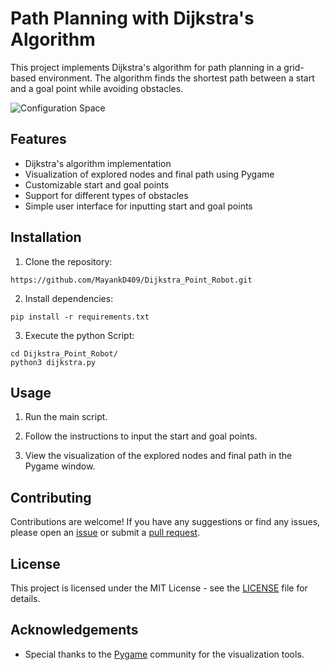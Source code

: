 # Path Planning with Dijkstra's Algorithm

This project implements Dijkstra's algorithm for path planning in a grid-based environment. The algorithm finds the shortest path between a start and a goal point while avoiding obstacles.

![Configuration Space](Dijkstra_Point_Robot/images/Map_image.png "Configuration Space")


## Features

- Dijkstra's algorithm implementation
- Visualization of explored nodes and final path using Pygame
- Customizable start and goal points
- Support for different types of obstacles
- Simple user interface for inputting start and goal points

## Installation

1. Clone the repository:
```
https://github.com/MayankD409/Dijkstra_Point_Robot.git
```

2. Install dependencies:

```
pip install -r requirements.txt
```

3. Execute the python Script:
```
cd Dijkstra_Point_Robot/
python3 dijkstra.py
```

## Usage

1. Run the main script.

2. Follow the instructions to input the start and goal points.

3. View the visualization of the explored nodes and final path in the Pygame window.

## Contributing

Contributions are welcome! If you have any suggestions or find any issues, please open an [issue](https://github.com/MayankD409/Dijkstra_Point_Robot/issues) or submit a [pull request](https://github.com/MayankD409/Dijkstra_Point_Robot/pulls).

## License

This project is licensed under the MIT License - see the [LICENSE](LICENSE) file for details.

## Acknowledgements

- Special thanks to the [Pygame](https://www.pygame.org) community for the visualization tools.


